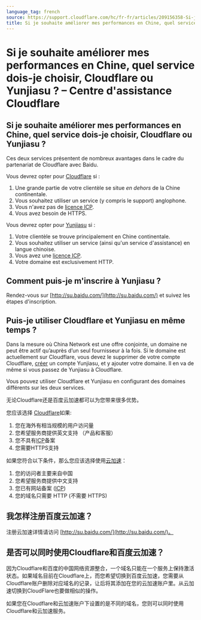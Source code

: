 ```yaml
---
language_tag: french
source: https://support.cloudflare.com/hc/fr-fr/articles/209156358-Si-je-souhaite-am%C3%A9liorer-mes-performances-en-Chine-quel-service-dois-je-choisir-Cloudflare-ou-Yunjiasu-
title: Si je souhaite améliorer mes performances en Chine, quel service dois
---
```


# Si je souhaite améliorer mes performances en Chine, quel service dois-je choisir, Cloudflare ou Yunjiasu ? – Centre d'assistance Cloudflare

## Si je souhaite améliorer mes performances en Chine, quel service dois-je choisir, Cloudflare ou Yunjiasu ?

Ces deux services présentent de nombreux avantages dans le cadre du partenariat de Cloudflare avec Baidu.

Vous devrez opter pour [Cloudflare](https://www.cloudflare.com/plans) si :

1.  Une grande partie de votre clientèle se situe _en dehors_ de la Chine continentale.
2.  Vous souhaitez utiliser un service (y compris le support) anglophone.
3.  Vous n'avez pas de [licence ICP](https://support.cloudflare.com/hc/en-us/articles/209714777-ICP-FAQ).
4.  Vous avez besoin de HTTPS.

Vous devrez opter pour [Yunjiasu](http://su.baidu.com/) si :

1.  Votre clientèle se trouve principalement en Chine continentale.
2.  Vous souhaitez utiliser un service (ainsi qu'un service d'assistance) en langue chinoise.
3.  Vous avez une [licence ICP](https://support.cloudflare.com/hc/en-us/articles/209714777-ICP-FAQ).
4.  Votre domaine est exclusivement HTTP.

## Comment puis-je m'inscrire à Yunjiasu ?

Rendez-vous sur [http://su.baidu.com/](http://su.baidu.com/) et suivez les étapes d'inscription.

## Puis-je utiliser Cloudflare et Yunjiasu en même temps ?

Dans la mesure où China Network est une offre conjointe, un domaine ne peut être actif qu’auprès d’un seul fournisseur à la fois. Si le domaine est actuellement sur Cloudflare, vous devez le supprimer de votre compte Cloudflare, [créer](http://su.baidu.com/) un compte Yunjiasu, et y ajouter votre domaine. Il en va de même si vous passez de Yunjiasu à Cloudflare.

Vous pouvez utiliser Cloudflare et Yunjiasu en configurant des domaines différents sur les deux services.

无论Cloudflare还是百度云加速都可以为您带来很多优势。

您应该选择 [Cloudflare](https://www.cloudflare.com/plans)如果:

1.  您在海外有相当规模的用户访问量
2.  您希望服务商提供英文支持 （产品和客服）
3.  您不具有[ICP](https://support.cloudflare.com/hc/en-us/articles/209714777-ICP-FAQ)备案
4.  您需要HTTPS支持

如果您符合以下条件，那么您应该选择使用[云加速](http://su.baidu.com/)：

1.  您的访问者主要来自中国
2.  您希望服务商提供中文支持
3.  您已有网站备案 ([ICP](https://support.cloudflare.com/hc/en-us/articles/209714777-ICP-FAQ))
4.  您的域名只需要 HTTP (不需要 HTTPS)

## 我怎样注册百度云加速？

注册云加速详情请访问 [http://su.baidu.com/](http://su.baidu.com/)。

## 是否可以同时使用Cloudflare和百度云加速？

因为Cloudflare和百度的中国网络资源整合，一个域名只能在一个服务上保持激活状态。如果域名目前在Cloudflare上，而您希望切换到百度云加速，您需要从Cloudflare账户删除对应域名的记录，让后将其添加在您的云加速账户里。从云加速切换到CloudFlare也要做相似的操作。

如果您在Cloudflare和云加速账户下设置的是不同的域名，您则可以同时使用Cloudflare和云加速服务。
